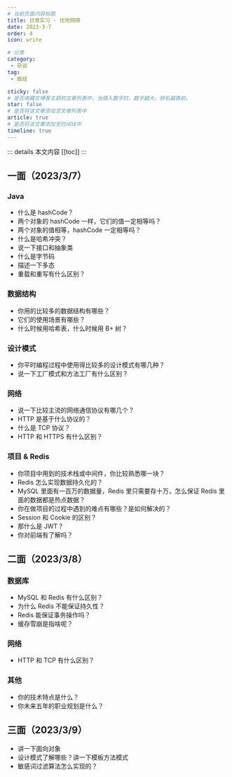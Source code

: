 ```yaml
---
# 当前页面内容标题
title: 日常实习 - 优地网络
date: 2023-3-7
order: 4
icon: write

# 分类
category:
 - 杂谈
tag:
 - 面经

sticky: false
# 是否收藏在博客主题的文章列表中，当填入数字时，数字越大，排名越靠前。
star: false
# 是否将该文章添加至文章列表中
article: true
# 是否将该文章添加至时间线中
timeline: true
---
```


::: details 本文内容
[[toc]]
:::


## 一面（2023/3/7）

### Java

- 什么是 hashCode？
- 两个对象的 hashCode 一样，它们的值一定相等吗？
- 两个对象的值相等，hashCode 一定相等吗？
- 什么是哈希冲突？
- 说一下接口和抽象类
- 什么是字节码
- 描述一下多态
- 重载和重写有什么区别？

### 数据结构

- 你用的比较多的数据结构有哪些？
- 它们的使用场景有哪些？
- 什么时候用哈希表，什么时候用 B+ 树？

### 设计模式

- 你平时编程过程中使用得比较多的设计模式有哪几种？
- 说一下工厂模式和方法工厂有什么区别？

### 网络

- 说一下比较主流的网络通信协议有哪几个？
- HTTP 是基于什么协议的？
- 什么是 TCP 协议？
- HTTP 和 HTTPS 有什么区别？

### 项目 & Redis

- 你项目中用到的技术栈或中间件，你比较熟悉哪一块？
- Redis 怎么实现数据持久化的？
- MySQL 里面有一百万的数据量，Redis 里只需要存十万，怎么保证 Redis 里面的数据都是热点数据？
- 你在做项目的过程中遇到的难点有哪些？是如何解决的？
- Session 和 Cookie 的区别？
- 那什么是 JWT？
- 你对前端有了解吗？

## 二面（2023/3/8）

### 数据库

- MySQL 和 Redis 有什么区别？
- 为什么 Redis 不能保证持久性？
- Redis 能保证事务操作吗？
- 缓存雪崩是指啥呢？

### 网络

- HTTP 和 TCP 有什么区别？

### 其他

- 你的技术特点是什么？
- 你未来五年的职业规划是什么？

## 三面（2023/3/9）

- 讲一下面向对象
- 设计模式了解哪些？讲一下模板方法模式
- 敏感词过滤算法怎么实现的？